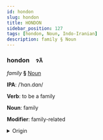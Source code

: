 ```yaml
---
id: hondon
slug: hondon
title: HONDON
sidebar_position: 127
tags: [hondon, Noun, Indo-Iranian]
description: family § Noun
---
```


### hondon&emsp;<span kind="abugida">ɂ̃ʌ̃</span>

*family* **§** [Noun](../../tags/Noun)

**IPA**: /ˈhɑn.dɑn/

**Verb**: to be a family

**Noun**: family

**Modifier**: family-related

<details>
    <summary>Origin</summary>
    Urdu خانْدان⁩ xāndān /xɑːn.d̪ɑːn/<br/>
    <em>Indo-Iranian Language Family</em>
</details>